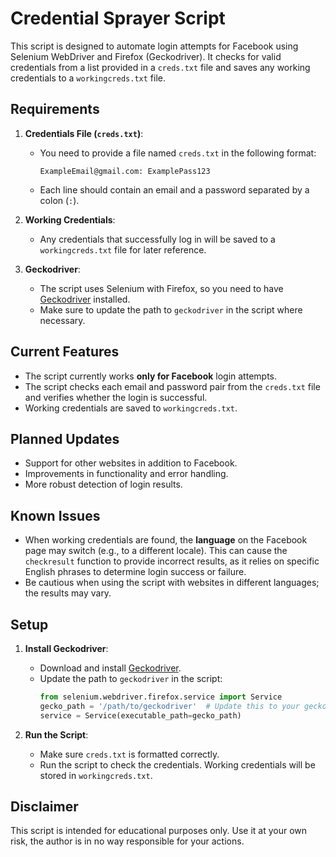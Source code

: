 # Credential Sprayer Script

This script is designed to automate login attempts for Facebook using Selenium WebDriver and Firefox (Geckodriver). It checks for valid credentials from a list provided in a `creds.txt` file and saves any working credentials to a `workingcreds.txt` file.

## Requirements

1. **Credentials File (`creds.txt`)**: 
   - You need to provide a file named `creds.txt` in the following format:
     ```
     ExampleEmail@gmail.com: ExamplePass123
     ```
   - Each line should contain an email and a password separated by a colon (`:`).

2. **Working Credentials**: 
   - Any credentials that successfully log in will be saved to a `workingcreds.txt` file for later reference.

3. **Geckodriver**: 
   - The script uses Selenium with Firefox, so you need to have [Geckodriver](https://github.com/mozilla/geckodriver/releases/tag/v0.35.0) installed.
   - Make sure to update the path to `geckodriver` in the script where necessary.

## Current Features

- The script currently works **only for Facebook** login attempts.
- The script checks each email and password pair from the `creds.txt` file and verifies whether the login is successful.
- Working credentials are saved to `workingcreds.txt`.
  
## Planned Updates

- Support for other websites in addition to Facebook.
- Improvements in functionality and error handling.
- More robust detection of login results.

## Known Issues

- When working credentials are found, the **language** on the Facebook page may switch (e.g., to a different locale). This can cause the `checkresult` function to provide incorrect results, as it relies on specific English phrases to determine login success or failure.
- Be cautious when using the script with websites in different languages; the results may vary.

## Setup

1. **Install Geckodriver**:
   - Download and install [Geckodriver](https://github.com/mozilla/geckodriver/releases/tag/v0.35.0).
   - Update the path to `geckodriver` in the script:
     ```python
     from selenium.webdriver.firefox.service import Service
     gecko_path = '/path/to/geckodriver'  # Update this to your geckodriver path
     service = Service(executable_path=gecko_path)
     ```

2. **Run the Script**:
   - Make sure `creds.txt` is formatted correctly.
   - Run the script to check the credentials. Working credentials will be stored in `workingcreds.txt`.

## Disclaimer

This script is intended for educational purposes only. Use it at your own risk, the author is in no way responsible for your actions.

